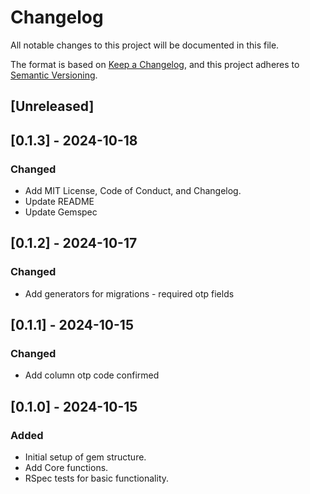 # Changelog

All notable changes to this project will be documented in this file.

The format is based on [Keep a Changelog](https://keepachangelog.com/en/1.0.0/), and this project adheres to [Semantic Versioning](https://semver.org/spec/v2.0.0.html).

## [Unreleased]

## [0.1.3] - 2024-10-18
### Changed
- Add MIT License, Code of Conduct, and Changelog.
- Update README
- Update Gemspec

## [0.1.2] - 2024-10-17
### Changed
- Add generators for migrations - required otp fields

## [0.1.1] - 2024-10-15
### Changed
- Add column otp code confirmed

## [0.1.0] - 2024-10-15
### Added
- Initial setup of gem structure.
- Add Core functions.
- RSpec tests for basic functionality.
  